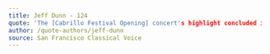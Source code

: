 ```yaml
---
title: Jeff Dunn - 124
quote: 'The [Cabrillo Festival Opening] concert's highlight concluded its first half: Jennifer Higdon's Soprano Sax Concerto...and it was superbly realized by soloist Timothy McAllister...This work is a significant testament to beauty.'
author: /quote-authors/jeff-dunn
source: San Francisco Classical Voice
---
```


